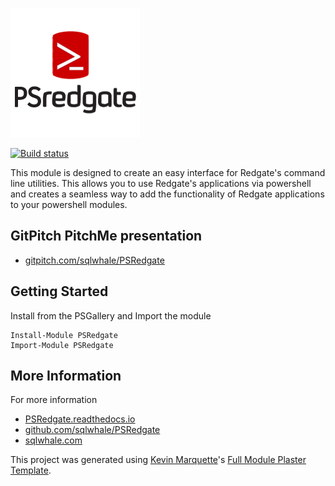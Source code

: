 ![PSRedgate](/docs/logo.png)

[![Build status](https://ci.appveyor.com/api/projects/status/tksvms0sygteap6o/branch/master?svg=true)](https://ci.appveyor.com/project/sqlwhale/psredgate/branch/master)

This module is designed to create an easy interface for Redgate's command line utilities. This allows you to use Redgate's applications via powershell and creates a seamless way to add the functionality of Redgate applications to your powershell modules.

## GitPitch PitchMe presentation

* [gitpitch.com/sqlwhale/PSRedgate](https://gitpitch.com/sqlwhale/PSRedgate)

## Getting Started

Install from the PSGallery and Import the module

    Install-Module PSRedgate
    Import-Module PSRedgate

## More Information

For more information

* [PSRedgate.readthedocs.io](http://PSRedgate.readthedocs.io)
* [github.com/sqlwhale/PSRedgate](https://github.com/sqlwhale/PSRedgate)
* [sqlwhale.com](https://sqlwhale.com)


This project was generated using [Kevin Marquette](http://kevinmarquette.github.io)'s [Full Module Plaster Template](https://github.com/KevinMarquette/PlasterTemplates/tree/master/FullModuleTemplate).

